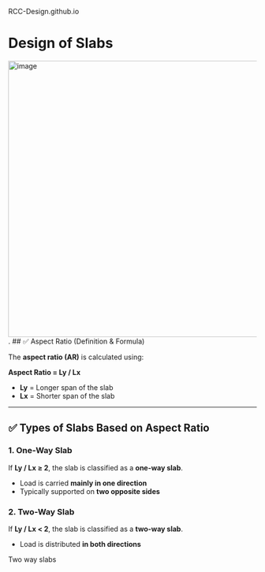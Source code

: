 RCC-Design.github.io

# Design of Slabs

<img width="984" height="561" alt="image" src="https://github.com/user-attachments/assets/e0ace2a8-e16e-441e-8f8e-23f212e69858" />
.
## ✅ Aspect Ratio (Definition & Formula)

The **aspect ratio (AR)** is calculated using:

**Aspect Ratio = Ly / Lx**

- **Ly** = Longer span of the slab  
- **Lx** = Shorter span of the slab

---

## ✅ Types of Slabs Based on Aspect Ratio

### 1. One-Way Slab

If **Ly / Lx ≥ 2**, the slab is classified as a **one-way slab**.  
- Load is carried **mainly in one direction**  
- Typically supported on **two opposite sides**

### 2. Two-Way Slab

If **Ly / Lx < 2**, the slab is classified as a **two-way slab**.  
- Load is distributed **in both directions**


Two way slabs
